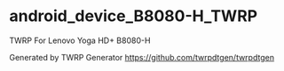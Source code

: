 # android_device_B8080-H_TWRP
TWRP For Lenovo Yoga HD+ B8080-H

Generated by TWRP Generator
https://github.com/twrpdtgen/twrpdtgen

